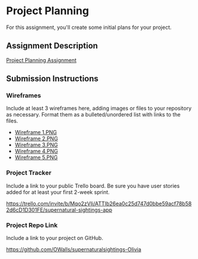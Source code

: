# Project Planning
For this assignment, you'll create some initial plans for your project.

## Assignment Description
[Project Planning Assignment](https://education.launchcode.org/liftoff/modules/assignments/project-planning)

## Submission Instructions

### Wireframes

Include at least 3 wireframes here, adding images or files to your repository as necessary. Format them as a bulleted/unordered list with links to the files.
- [Wireframe 1.PNG](https://github.com/TanyaBuechel/liftoff-assignments/commit/1166868408f7835d5ac58427f7d6775625bae2dc#diff-436633f5ecadadc795b5ce5c0f75496cd22ccee629d9e1c6834a747ba81037b3)
- [Wireframe 2.PNG](https://github.com/TanyaBuechel/liftoff-assignments/commit/1166868408f7835d5ac58427f7d6775625bae2dc#diff-436633f5ecadadc795b5ce5c0f75496cd22ccee629d9e1c6834a747ba81037b3)
- [Wireframe 3.PNG](https://github.com/TanyaBuechel/liftoff-assignments/commit/1166868408f7835d5ac58427f7d6775625bae2dc#diff-58bcae1047183bc4078f28c8514bd1ef07aebb0e8eb1e9c7e7e0082f23c498ee)
- [Wireframe 4.PNG](https://github.com/TanyaBuechel/liftoff-assignments/commit/1166868408f7835d5ac58427f7d6775625bae2dc#diff-4997e9d22138533ee8ae641f73924936389d093021a791d783b592440e7462d6)
- [Wireframe 5.PNG](https://github.com/TanyaBuechel/liftoff-assignments/commit/1166868408f7835d5ac58427f7d6775625bae2dc#diff-cba6573c14e55b9048c5b81ef7dc4fee4d033e397a6b7fcad4f79c5bf1753ef6)

### Project Tracker

Include a link to your public Trello board. Be sure you have user stories added for at least your first 2-week sprint.

https://trello.com/invite/b/Mqo2zVIi/ATTIb26ea0c25d747d0bbe59acf78b582d6cD1D301FE/supernatural-sightings-app

### Project Repo Link

Include a link to your project on GitHub.

https://github.com/OWalls/supernaturalsightings-Olivia
